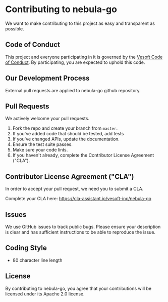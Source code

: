# Contributing to nebula-go
We want to make contributing to this project as easy and transparent as
possible.

## Code of Conduct

This project and everyone participating in it is governed by the 
[Vesoft Code of Conduct](CODE_OF_CONDUCT.md). By participating, you are 
expected to uphold this code.

## Our Development Process

External pull requests are applied to nebula-go github repository.

## Pull Requests

We actively welcome your pull requests.

1. Fork the repo and create your branch from `master`.
2. If you've added code that should be tested, add tests
3. If you've changed APIs, update the documentation.
4. Ensure the test suite passes.
5. Make sure your code lints.
6. If you haven't already, complete the Contributor License Agreement ("CLA").

## Contributor License Agreement ("CLA")

In order to accept your pull request, we need you to submit a CLA.

Complete your CLA here: <https://cla-assistant.io/vesoft-inc/nebula-go>

## Issues

We use GitHub issues to track public bugs. Please ensure your description is
clear and has sufficient instructions to be able to reproduce the issue.

## Coding Style

* 80 character line length

## License

By contributing to nebula-go, you agree that your contributions will be licensed
under its Apache 2.0 license.
